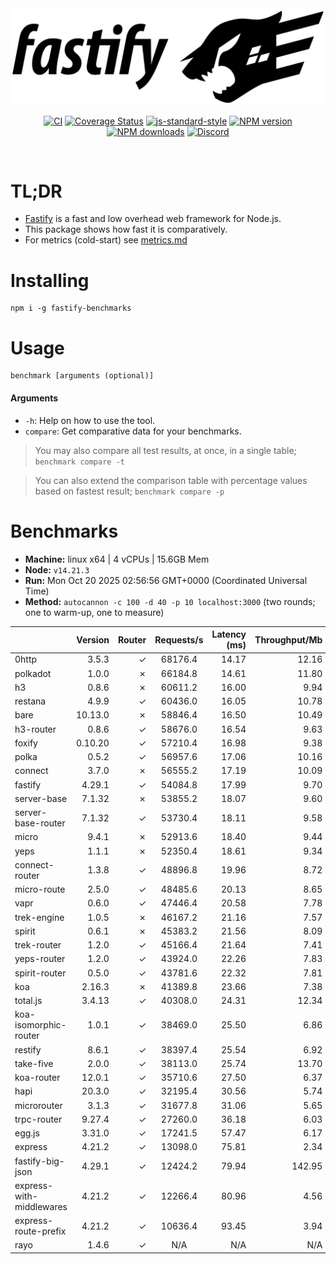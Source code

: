 <div align="center">
  <img src="https://github.com/fastify/graphics/raw/HEAD/fastify-landscape-outlined.svg" width="650" height="auto"/>
</div>

<div align="center">

[![CI](https://github.com/fastify/fastify/workflows/ci/badge.svg)](https://github.com/fastify/fastify/actions/workflows/ci.yml)
[![Coverage Status](https://coveralls.io/repos/github/fastify/fastify/badge.svg?branch=master)](https://coveralls.io/github/fastify/fastify?branch=master)
[![js-standard-style](https://img.shields.io/badge/code%20style-standard-brightgreen.svg?style=flat)](http://standardjs.com/)
[![NPM version](https://img.shields.io/npm/v/fastify.svg?style=flat)](https://www.npmjs.com/package/fastify)
[![NPM downloads](https://img.shields.io/npm/dm/fastify.svg?style=flat)](https://www.npmjs.com/package/fastify) [![Discord](https://img.shields.io/discord/725613461949906985)](https://discord.gg/fastify)

</div>
<br />

# TL;DR

* [Fastify](https://github.com/fastify/fastify) is a fast and low overhead web framework for Node.js.
* This package shows how fast it is comparatively.
* For metrics (cold-start) see [metrics.md](./METRICS.md)

# Installing

```
npm i -g fastify-benchmarks
```

# Usage

```
benchmark [arguments (optional)]
```

#### Arguments

* `-h`: Help on how to use the tool.
* `compare`: Get comparative data for your benchmarks.

> You may also compare all test results, at once, in a single table; `benchmark compare -t`

> You can also extend the comparison table with percentage values based on fastest result; `benchmark compare -p`
# Benchmarks

* __Machine:__ linux x64 | 4 vCPUs | 15.6GB Mem
* __Node:__ `v14.21.3`
* __Run:__ Mon Oct 20 2025 02:56:56 GMT+0000 (Coordinated Universal Time)
* __Method:__ `autocannon -c 100 -d 40 -p 10 localhost:3000` (two rounds; one to warm-up, one to measure)

|                          | Version | Router | Requests/s | Latency (ms) | Throughput/Mb |
| :--                      | --:     | --:    | :-:        | --:          | --:           |
| 0http                    | 3.5.3   | ✓      | 68176.4    | 14.17        | 12.16         |
| polkadot                 | 1.0.0   | ✗      | 66184.8    | 14.61        | 11.80         |
| h3                       | 0.8.6   | ✗      | 60611.2    | 16.00        | 9.94          |
| restana                  | 4.9.9   | ✓      | 60436.0    | 16.05        | 10.78         |
| bare                     | 10.13.0 | ✗      | 58846.4    | 16.50        | 10.49         |
| h3-router                | 0.8.6   | ✓      | 58676.0    | 16.54        | 9.63          |
| foxify                   | 0.10.20 | ✓      | 57210.4    | 16.98        | 9.38          |
| polka                    | 0.5.2   | ✓      | 56957.6    | 17.06        | 10.16         |
| connect                  | 3.7.0   | ✗      | 56555.2    | 17.19        | 10.09         |
| fastify                  | 4.29.1  | ✓      | 54084.8    | 17.99        | 9.70          |
| server-base              | 7.1.32  | ✗      | 53855.2    | 18.07        | 9.60          |
| server-base-router       | 7.1.32  | ✓      | 53730.4    | 18.11        | 9.58          |
| micro                    | 9.4.1   | ✗      | 52913.6    | 18.40        | 9.44          |
| yeps                     | 1.1.1   | ✗      | 52350.4    | 18.61        | 9.34          |
| connect-router           | 1.3.8   | ✓      | 48896.8    | 19.96        | 8.72          |
| micro-route              | 2.5.0   | ✓      | 48485.6    | 20.13        | 8.65          |
| vapr                     | 0.6.0   | ✓      | 47446.4    | 20.58        | 7.78          |
| trek-engine              | 1.0.5   | ✗      | 46167.2    | 21.16        | 7.57          |
| spirit                   | 0.6.1   | ✗      | 45383.2    | 21.56        | 8.09          |
| trek-router              | 1.2.0   | ✓      | 45166.4    | 21.64        | 7.41          |
| yeps-router              | 1.2.0   | ✓      | 43924.0    | 22.26        | 7.83          |
| spirit-router            | 0.5.0   | ✓      | 43781.6    | 22.32        | 7.81          |
| koa                      | 2.16.3  | ✗      | 41389.8    | 23.66        | 7.38          |
| total.js                 | 3.4.13  | ✓      | 40308.0    | 24.31        | 12.34         |
| koa-isomorphic-router    | 1.0.1   | ✓      | 38469.0    | 25.50        | 6.86          |
| restify                  | 8.6.1   | ✓      | 38397.4    | 25.54        | 6.92          |
| take-five                | 2.0.0   | ✓      | 38113.0    | 25.74        | 13.70         |
| koa-router               | 12.0.1  | ✓      | 35710.6    | 27.50        | 6.37          |
| hapi                     | 20.3.0  | ✓      | 32195.4    | 30.56        | 5.74          |
| microrouter              | 3.1.3   | ✓      | 31677.8    | 31.06        | 5.65          |
| trpc-router              | 9.27.4  | ✓      | 27260.0    | 36.18        | 6.03          |
| egg.js                   | 3.31.0  | ✓      | 17241.5    | 57.47        | 6.17          |
| express                  | 4.21.2  | ✓      | 13098.0    | 75.81        | 2.34          |
| fastify-big-json         | 4.29.1  | ✓      | 12424.2    | 79.94        | 142.95        |
| express-with-middlewares | 4.21.2  | ✓      | 12266.4    | 80.96        | 4.56          |
| express-route-prefix     | 4.21.2  | ✓      | 10636.4    | 93.45        | 3.94          |
| rayo                     | 1.4.6   | ✓      | N/A        | N/A          | N/A           |

